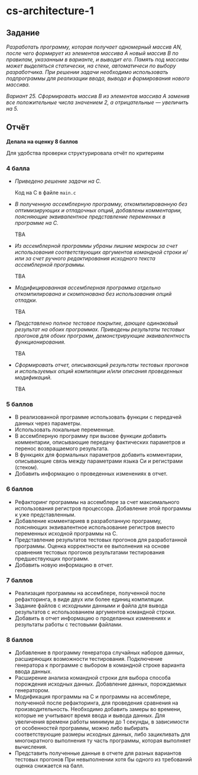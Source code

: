 # cs-architecture-1

## Задание

*Разработать программу, которая получает одномерный массив AN, после чего формирует из элементов массива A новый массив B по правилам, указанным в варианте, и выводит его. Память под массивы может выделяться статически, на стеке, автоматичеси по выбору разработчика. При решении задачи необходимо использовать подпрограммы для реализации ввода, вывода и формирования нового массива.*

*Вариант 25. Сформировать массив B из элементов массива A заменив все положительные числа значением 2, а отрицательные — увеличить на 5.*

## Отчёт

**Делала на оценку 8 баллов**

Для удобства проверки структурировала отчёт по критериям

### 4 балла

+ *Приведено решение задачи на C.*

    Код на C в файле `main.c`

+ *В полученную ассемблерную программу, откомпилированную без оптимизирующих и отладочных опций, добавлены комментарии, поясняющие эквивалентное представление переменных в программе на C.*

    TBA

+ *Из ассемблерной программы убраны лишние макросы за счет использования соответствующих аргументов командной строки и/или за счет ручного редактирования исходного текста ассемблерной программы.*

    TBA

+ *Модифицированная ассемблерная программа отдельно откомпилирована и скомпонована без использования опций отладки.*

    TBA

+ *Представлено полное тестовое покрытие, дающее одинаковый результат на обоих программах. Приведены результаты тестовых прогонов для обоих программ, демонстрирующие эквивалентность функционирования.*

    TBA

+ *Сформировать отчет, описывающий результаты тестовых прогонов и используемых опций компиляции и/или описания проведенных модификаций.*

    TBA

### 5 баллов

+ В реализованной программе использовать функции с передачей данных
через параметры.
+ Использовать локальные переменные.
+ В ассемблерную программу при вызове функции добавить комментарии,
описывающие передачу фактических параметров и перенос возвращаемого результата.
+ В функциях для формальных параметров добавить комментарии, описывающие связь между параметрами языка Си и регистрами (стеком).
+ Добавить информацию о проведенных изменениях в отчет.

### 6 баллов

+ Рефакторинг программы на ассемблере за счет максимального использования регистров процессора. Добавление этой программы к уже представленным.
+ Добавление комментариев в разработанную программу, поясняющих эквивалентное использование регистров вместо переменных исходной программы на C.
+ Представление результатов тестовых прогонов для разработанной программы. Оценка корректности ее выполнения на основе сравнения тестовых прогонов результатами тестирования предшествующих программ.
+ Добавить новую информацию в отчет.

### 7 баллов

+ Реализация программы на ассемблере, полученной после рефакторинга,
в виде двух или более единиц компиляции.
+ Задание файлов с исходными данными и файла для вывода результатов
с использованием аргументов командной строки.
+ Добавить в отчет информацию о проделанных изменениях и результаты
работы с тестовыми файлами.

### 8 баллов

+ Добавление в программу генератора случайных наборов данных, расширяющих возможности тестирования. Подключение генератора к программе с выбором в командной строке варианта ввода данных.
+ Расширение анализа командной строки для выбора способа порождения
исходных данных. Добавление данных, порождаемых генератором.
+ Модификация программы на C и программы на ассемблере, полученной
после рефакторинга, для проведения сравнения на производительность.
Необходимо добавить замеры во времени, которые не учитывают время
ввода и вывода данных. Для увеличения времени работы минимум до 1
секунды, в зависимости от особенностей программы, можно либо выбирать соответствующие размеры исходных данных, либо зацикливать для
многократного выполнения ту часть программы, которая выполняет вычисления.
+ Представить полученные данные в отчете для разных вариантов тестовых прогонов
При невыполнении хотя бы одного из требований оценка снижается на балл.

